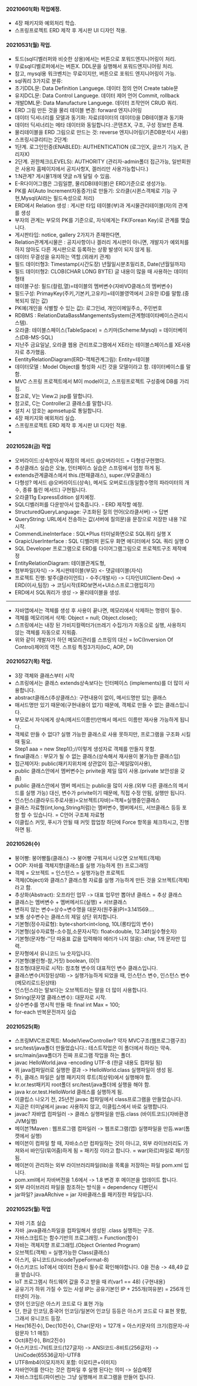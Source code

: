 #### 20210601(화) 작업예정.
- 4장 패키지와 예외처리 학습.
- 스프링프로젝트 ERD 제작 후 게시판 UI 디자인 적용.

#### 20210531(월) 작업.
- 토드(sql디벨러퍼와 비슷한 상용)에서는 버튼으로 포워드엔지니어링이 처리.
- 무료sql디벨로퍼에서는 버튼X. DDL문을 실행해서 포워드엔지니어링 처리.
- 참고, mysql용 워크벤치는 무료이지만, 버튼으로 포워드 엔지니어링이 가능.
- sql쿼리 3가지로 분류:
- 초기DDL문: Data Definition Languege.  데이터 정의 언어 Create table문
- 유지DCL문: Data Control Languege.     데이터 제어 언어 Commit, rollback
- 개발DML문: Data Manufacture Languege. 데이터 조작언어 CRUD 쿼리.
- ERD 그림 만든 것을 물리 테이블 변경: forward 엔지니어링
- 데이터 딕셔너리를 모델과 동기화: 자료(데이터의 데이터)을 DB테이블과 동기화
- 데이터 딕셔너리는 메타 데이터와 동일합니다.:콘텐츠X, 구조, 구성 정보만 존재.
- 물리테이블을 ERD 그림으로 만드는 것: reverse 엔지니어링(기존DB분석시 사용)
- 스프링시큐리티는 2단계: 
- 1단계. 로그인인증(ENABLED): AUTHENTICATION (로그인X, 글쓰기 기능X, 관리자X)
- 2단계. 권한체크(LEVELS): AUTHORITY (관리자-admin폴더 접근가능, 일반회원은 사용자 홈페이지에서 공지사항X, 겔러리만 사용가능합니다.)
- 1:N관계? 게시물1개에 댓글 n개 달릴 수 있음.
- E-R다이어그램은 그림일뿐, 물리DB(테이블)은 ERD기준으로 생성가능.
- PK를 AI(Auto Increment자동증가)로 만들기: 오라클(시퀸스객체로 기능 구현,Mysql(AI라는 필드속성으로 처리)
- ERD에서 Relation 생성 : 게시판 타입 테이블(부)과 게시물관리테이블(자)의 관계를 생성
- 부자의 관계는 부모의 PK를 기준으로, 자식에게는 FK(Forean Key)로 관계를 맺습니다.
- 게시판타입: notice, gallery 2가지가 존재한다면,
- Relation관계게시물은 : 공지사항이나 겔러리 게시판이 아니면, 개발자가 예외처를 하지 않아도 다른 게시판으로 등록하는 상황 발생이 되지 않게 됨.
- 데이터 무결성을 유지하는 역할.(외래키 관계)
- 필드 데이터형3: Timestamp(시간도장) 년월일시분초밀리초, Date(년월일까지)
- 필드 데이터형2: CLOB(CHAR LONG BYTE) 글 내용이 많을 때 사용하는 데이터형태
- 테이블구성: 필드(컬럼,열)=테이블의 멤버변수(자바VO클래스의 멤버변수)
- 필드구성: PrimayKey(주키,기본키,고유키)=테이블영역에서 고유한 ID를 말함.(중복되지 않는 값)
- PK예(개인을 식별할 수 있는 값): 로그인id, 개인이메일주소, 주민번호
- RDBMS : RelationDataBassMangementsSystem(관계형데이타베이스관리시스템).
- 오라클: 테이블스페이스(TableSpace) = 스키마(Scheme:Mysql) = 데이터베이스(DB-MS-SQL)
- 지난주 금요일날, 오라클 웹용 관리프로그램에서 XE라는 테이블스페이스를 XE사용자로 추가했음.
- EentityRelationDiagram(ERD-객체관계그림): Entity=테이블
- 데이터모델 : Model Object를 형성화 시킨 것을 모델이라고 함. 데이터베이스를 말함.
- MVC 스프링 프로젝트에서 M이 model이고, 스프링프로젝트 구성중에 DB를 가리킴.
- 참고로, V는 View고 jsp를 말합니다.
- 참고로, C는 Controller고 클래스를 말합니다.
- 설치 시 암호는 apmsetup로 통일합니다.
- 4장 패키지와 예외처리 실습.
- 스프링프로젝트 ERD 제작 후 게시판 UI 디자인 적용.
- 

#### 20210528(금) 작업
- 오버라이드:상속받아서 재정의 메서드 @오버라이드 = 다형성구현했다.
- 추상클래스 실습은 오늘, 인터페이스 실습은 스프링에서 엄청 하게 됨.
- extends관계클래스에서 this.(현재클래스), super.(부모클래스)
- 다형성? 메서드 @오버라이드(상속), 메서도 오버로드(동일함수명의 파라미터의 개수, 종류 틀린 메서드) 구현됩니다.
- 오라클11g ExpressEdition 설치예정. 
- SQL디벨러퍼를 다운받아서 압축풉니다. - ERD 제작할 예정.
- StructuredQueryLanguage: 구조화된 질의 언어(오라클서버) -> 답변
- QueryString: URL에서 전송하는 값(서버에 질의문)을 문장으로 저장한 내용 ?로 시작.
- CommendLineInterface : SQL*Plus 터미널화면으로 SQL쿼리 실행 X
- GrapicUserInterface : SQL 디벨러퍼 윈도우  화면 에디터에서 SQL 쿼리 실행 O
- SQL Developer 프로그램으로 ERD를 다이어그램그림으로 프로젝트구조 제작예정
- EntityRelationDiagram: 테이블관계도형, 
- 첨부파일(자식) -> 게시판테이블(부모) <- 댓글테이블(자식)
- 프로젝트 진행: 발주(클라이언트) - 수주(개발사) -> 디자인UI(Client-Dev) -> ERD(이사,팀장) -> 코딩시작(ERD보면서+UI소스프로그램입히기)
- ERD에서 SQL쿼리가 생성 -> 물리테이블을 생성.
- ------------------------------------------------------------------------------------
- 자바앱에서는 객체를 생성 후 사용이 끝나면, 메모리에서 삭제하는 명령이 필수.
- 객체를 메모리에서 삭제: Object = null; Object.close();
- 스프링에서는 내장 된 가비지컬렉터가(쓰레기 수집가)가 자동으로 실행, 사용하지 않는 객체를 자동으로 지워줌.
- 위와 같이 개발자가 하던 메모리관리를 스프링의 대신 = IoC(Inversion Of Control)제어의 역전. 스프링 특징3가지(IoC, AOP, DI)

#### 20210527(목) 작업.
- 3장 객체와 클래스부터 시작
- 스프링에서는 클래스 extends상속보다는 인터페이스 (implements)를 더 많이 사용합니다.
- abstract클래스(추상클래스): 구현내용이 없이, 메서드명만 있는 클래스
- 매서드명만 있기 때문에(구현내용이 없기) 때문에, 객체로 만들 수 없는 클래스입니다.
- 부모로서 자식에게 상속(메서드이름만)만해서 메서드 이름만 재사용 가능하게 됩니다.
- 객체로 만들 수 없다? 실행 가능한 클래스로 사용 못하지만, 프로그램을 구조화 시킬 때 필요.
- Step1 aaa = new Step1();//이렇게 생성자로 객체를 만들지 못함.
- final클래스 : 부모가 될 수 없는 클래스(상속해서 재사용이 불가능한 클래스임)
- 접근제어자: public(패키지위치에 상관없이 접근-제일많이사용),
- public 클래스안에서 멤버변수는 privite을 제일 많이 사용.(private 보안성을 갖춤)
- public 클래스안에서 멤버 메서드는 public을 많이 사용.(외부 다른 클래스의 메서드를 실행 가능) 대신, 변수가 privite이기 때문에, 직접 수정 안됨, 실행만 됩니다.
- 인스턴스(클라우드주로사용)=오브젝트(자바)=객체=실행중인클래스
- 클래스 자료형(int,long,String처럼)는 멤버변수, 멤버메서드, 서브클래스 등등 포함 할 수 있습니다. = C언어 구조체 자료형
- 이클립스 커밋, 푸시가 안될 때 커밋 팝업창 하단에 Force 항목을 체크하시고, 진행하면 됨.

#### 20210526(수)

- 붕어빵: 붕어빵틀(클래스) -> 붕어빵 구워져서 나오면 오브젝트(객체)
- OOP: 자바를 객체지향(클래스를 실행 가능하게 한) 프로그래밍
- 객체 = 오브젝트 = 인스턴스 = 실행가능한 프로젝트
- 객체(Object)와 클래스? 클래스형 자료를 실행 가능하게 만든 것을 오브젝트(객체)라고 함.
- 추상화(Abstract): 오프라인 업무 -> 대표 업무만 뽑아낸 클래스 = 추상 클래스
- 클래스는 멤버변수 + 멤버메서드(실행) + 서브클래스
- 변하지 않는 변수=상수=변수명을 대문자(원주율)PI=3.141569....
- 보통 상수변수는 클래스의 제일 상단 위치합니다.
- 기본형(정수자료형): byte<short<int<long, 10L(롱타입의 변수)
- 기본형(실수자료형-소수점,소문자시작): float<double, 12.34f(실수형숫자)
- 기본형(문자형-''단 따옴표 값을 입력해야 에러가 나지 않음): char, 1개 문자만 입력.
- 문자형에서 유니코드 \u 숫자입니다.
- 기본형(불린형-참,거짓) boolean, (0|1)
- 참조형(대문자로 시작): 참조형 변수의 대표적인 변수 클래스입니다.
- 클래스변수(저장된상태) -> 실행가능하게 되었을 때, 인스턴스 변수, 인스턴스 변수(메모리로드된상태)
- 인스턴스라는 말보다는 오브젝트라는 말을 더 많이 사용합니다.
- String(문자열 클래스변수): 대문자로 시작.
- 상수변수를 명시적 만들 때: final int Max = 100;
- for-each 반복문전까지 실습

#### 20210525(화)
- 스프링MVC프로젝트: ModelViewController? 약자 MVC구조(웹프로그램구조)
- src/test/java폴더 만들었습니다.: 테스트작업은 이 폴더에서 하라는 약속.
- src/main/java폴더가 진짜 프로그램 작업을 하는 폴더.
- javac HelloWorld.java -encoding UTF-8 (한글 내용도 컴파일 됨)
- 위 java컴파일러로 실행한 결과 -> HelloWorld.class 실행파일이 생성 됨.
- 주), 클래스 파일은 실행 패키지의 루트(최상위)에서 실행해야 함.
- kr.or.test패키지 root폴더 src/test/java폴더에 실행을 해야 함.
- java kr.or.test.HelloWorld 클래스를 실행하게 됨.
- 이클립스 나오기 전, 25년전 javac 컴파일에서 class프로그램을 만들었습니다.
- 지금은 터미널에서 javac 사용하지 않고, 이클립스에서 바로 실행합니다.
- javac? 자바앱 컴파일러 -> 클래스 실행파일을 만듬.class (바이트코드)(자바환경JVM실행)
- 메이븐?Maven : 웹프로그램 컴파일러 -> 웹프로그램(앱) 실행파일을 만듬.war(톰캣에서 실행)
- 메이븐이 컴파일 할 때, 자바소스만 컴파일하는 것이 아니고, 외부 라이브러리도 가져와서 바인딩(묶어줌)하게 됨 =              패키징 이라고 합니다. = war(와르)파일로 패키징 됨.
- 메이븐이 관리하는 외부 라이브러리파일(lib)을 목록을 저장하는 파일 pom.xml 입니다.
- pom.xml에서 자바버전을 1.6에서 -> 1.8 변경 후 메이븐을 업데이트 합니다.
- 외부 라이브러리 파일을 참조하는 방식을 = dependency 디펜던시
- jar파일? javaARchive = jar 자바클래스를 패키징한 파일입니다.

#### 20210525(월) 작업
- 자바 기초 실습
- 자바 .java클래스파일을 컴파일해서 생성된 .class 실행하는 구조.
- 자바스크립트는 함수기반의 프로그래밍.= Function(함수)
- 자바는 객체지향 프로그래밍.(Object Oriented Program)
- 오브젝트(객체) = 실행가능한 Class(클래스)
- 아스키, 유니코드(UnicodeTypeFormat-8)
- 아스키코드 IoT에서 데이터 전송시 필수로 확인해야합니다. 0을 전송 -> 48,49 값을 받습니다.
- IoT 프로그램시 하드웨어 값을 주고 받을 때 if(var1 == 48) {구현내용}
- 공유기가 하위 가질 수 있는 사설 IP는 공유기본인 IP + 255개(여유분) = 256개 인터넷이 가능.
- 영어 인코딩은 아스키 코드로 다 표현 가능
- 단, 한글 인코딩,중국어 인코딩/일본어 인코딩 등등은 아스키 코드로 다 표현 못함, 그래서 유니코드 등장.
- Hex(16진수), Dec(10진수), Char(문자) = 127개 = 아스키문자의 크기(컴문자-사람문자 1:1 매칭)
- Oct(8진수), Bit(2진수)
- 아스키코드-7비트코드(127글자) -> ANSI코드-8비트(256글자) -> UniCode(65536글자)-UTF8
- UTF8mb4(이모지까지 포함: 이모티콘+이미지)
- 자바언어를 한다는 것은 컴파일 후 실행 된다는 의미 -> 실습예정
- 자바스크립트(파이썬)는 그냥 실행해서 프로그램을 만들어 집니다.